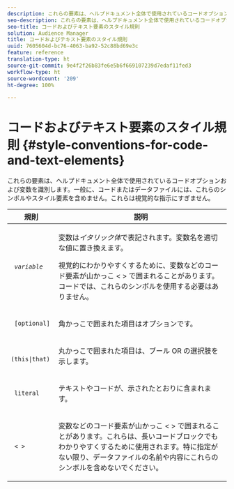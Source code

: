 ```yaml
---
description: これらの要素は、ヘルプドキュメント全体で使用されているコードオプションおよび変数を識別します。一般に、コードまたはデータファイルには、これらのシンボルやスタイル要素を含めません。これらは視覚的な指示にすぎません。
seo-description: これらの要素は、ヘルプドキュメント全体で使用されているコードオプションおよび変数を識別します。一般に、コードまたはデータファイルには、これらのシンボルやスタイル要素を含めません。これらは視覚的な指示にすぎません。
seo-title: コードおよびテキスト要素のスタイル規則
solution: Audience Manager
title: コードおよびテキスト要素のスタイル規則
uuid: 7605604d-bc76-4063-ba92-52c88bd69e3c
feature: reference
translation-type: ht
source-git-commit: 9e4f2f26b83fe6e5b6f669107239d7edaf11fed3
workflow-type: ht
source-wordcount: '209'
ht-degree: 100%

---
```



# コードおよびテキスト要素のスタイル規則 {#style-conventions-for-code-and-text-elements}

これらの要素は、ヘルプドキュメント全体で使用されているコードオプションおよび変数を識別します。一般に、コードまたはデータファイルには、これらのシンボルやスタイル要素を含めません。これらは視覚的な指示にすぎません。

<table id="table_EBEF9490D90041BD8B7ABE3AF1AF35B6"> 
 <thead> 
  <tr> 
   <th colname="col1" class="entry"> 規則 </th> 
   <th colname="col2" class="entry"> 説明 </th> 
  </tr> 
 </thead>
 <tbody> 
  <tr> 
   <td colname="col1"> <p> <code> <i>variable</i> </code> </p> </td> 
   <td colname="col2"> <p>変数は<i>イタリック体</i>で表記されます。変数名を適切な値に置き換えます。 </p> <p>視覚的にわかりやすくするために、変数などのコード要素が山かっこ &lt; &gt; で囲まれることがあります。コードでは、これらのシンボルを使用する必要はありません。 </p> </td> 
  </tr> 
  <tr> 
   <td colname="col1"> <p> <code> [optional]</code> </p> </td> 
   <td colname="col2"> <p>角かっこで囲まれた項目はオプションです。 </p> </td> 
  </tr> 
  <tr> 
   <td colname="col1"> <p> <code> (this|that) </code> </p> </td> 
   <td colname="col2"> <p>丸かっこで囲まれた項目は、ブール <span class="wintitle">OR</span> の選択肢を示します。 </p> </td> 
  </tr> 
  <tr> 
   <td colname="col1"> <p> <code> literal</code> </p> </td> 
   <td colname="col2"> <p>テキストやコードが、示されたとおりに含まれます。 </p> </td> 
  </tr> 
  <tr> 
   <td colname="col1"> <p> <code> &lt; &gt;</code> </p> </td> 
   <td colname="col2"> <p>変数などのコード要素が山かっこ &lt; &gt; で囲まれることがあります。これらは、長いコードブロックでもわかりやすくするために使用されます。特に指定がない限り、データファイルの名前や内容にこれらのシンボルを含めないでください。 </p> </td> 
  </tr> 
 </tbody> 
</table>

